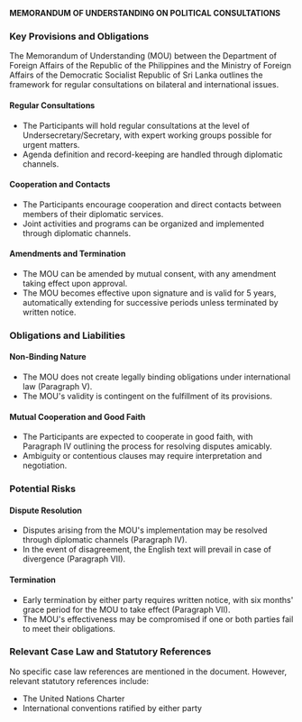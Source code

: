 **MEMORANDUM OF UNDERSTANDING ON POLITICAL CONSULTATIONS**

### Key Provisions and Obligations

The Memorandum of Understanding (MOU) between the Department of Foreign Affairs of the Republic of the Philippines and the Ministry of Foreign Affairs of the Democratic Socialist Republic of Sri Lanka outlines the framework for regular consultations on bilateral and international issues.

#### **Regular Consultations**

*   The Participants will hold regular consultations at the level of Undersecretary/Secretary, with expert working groups possible for urgent matters.
*   Agenda definition and record-keeping are handled through diplomatic channels.

#### **Cooperation and Contacts**

*   The Participants encourage cooperation and direct contacts between members of their diplomatic services.
*   Joint activities and programs can be organized and implemented through diplomatic channels.

#### **Amendments and Termination**

*   The MOU can be amended by mutual consent, with any amendment taking effect upon approval.
*   The MOU becomes effective upon signature and is valid for 5 years, automatically extending for successive periods unless terminated by written notice.

### Obligations and Liabilities

#### **Non-Binding Nature**

*   The MOU does not create legally binding obligations under international law (Paragraph V).
*   The MOU's validity is contingent on the fulfillment of its provisions.

#### **Mutual Cooperation and Good Faith**

*   The Participants are expected to cooperate in good faith, with Paragraph IV outlining the process for resolving disputes amicably.
*   Ambiguity or contentious clauses may require interpretation and negotiation.

### Potential Risks

#### **Dispute Resolution**

*   Disputes arising from the MOU's implementation may be resolved through diplomatic channels (Paragraph IV).
*   In the event of disagreement, the English text will prevail in case of divergence (Paragraph VII).

#### **Termination**

*   Early termination by either party requires written notice, with six months' grace period for the MOU to take effect (Paragraph VII).
*   The MOU's effectiveness may be compromised if one or both parties fail to meet their obligations.

### Relevant Case Law and Statutory References

No specific case law references are mentioned in the document. However, relevant statutory references include:

*   The United Nations Charter
*   International conventions ratified by either party